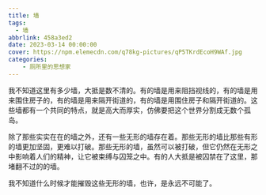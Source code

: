 ```yaml
---
title: 墙
tags:
  - 墙
abbrlink: 458a3ed2
date: 2023-03-14 00:00:00
cover: https://npm.elemecdn.com/q78kg-pictures/qP5TKrdEcoH9WAf.jpg
categories:
	- 厕所里的思想家
---
```


我不知道这里有多少墙，大抵是数不清的。有的墙是用来阻挡视线的，有的墙是用来围住房子的，有的墙是用来隔开街道的，有的墙是用围住房子和隔开街道的。这些墙都有一个共同的特点，就是高大而厚实，仿佛要把这个世界分割成无数个孤岛。

除了那些实实在在的墙之外，还有一些无形的墙存在着。那些无形的墙比那些有形的墙更加坚固，更难以打破。那些无形的墙，虽然可以被打破，但它仍然在无形之中影响着人们的精神，让它被束缚与囚笼之中。有的人大抵是被囚禁在了这里，那堵翻不过的的墙。  

我不知道什么时候才能摧毁这些无形的墙，也许，是永远不可能了。
